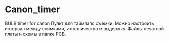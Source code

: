 # Canon_timer
BULB timer for canon
Пульт для таймлапс съёмки. Можно настроить интервал между снимками, их количество и выдержку.
Файлы печатной платы и схемы в папке PCB.
